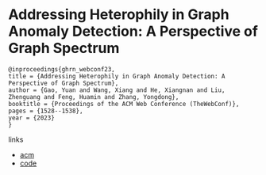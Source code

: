 # Addressing Heterophily in Graph Anomaly Detection: A Perspective of Graph Spectrum

```
@inproceedings{ghrn_webconf23,
title = {Addressing Heterophily in Graph Anomaly Detection: A Perspective of Graph Spectrum},
author = {Gao, Yuan and Wang, Xiang and He, Xiangnan and Liu, Zhenguang and Feng, Huamin and Zhang, Yongdong},
booktitle = {Proceedings of the ACM Web Conference (TheWebConf)},
pages = {1528--1538},
year = {2023}
}
```

links
- [acm](https://dl.acm.org/doi/10.1145/3543507.3583268)
- [code](https://github.com/blacksingular/GHRN)
